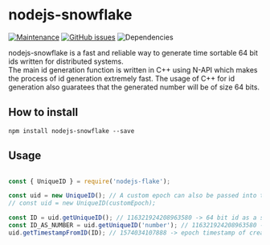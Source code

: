# nodejs-snowflake

[![Maintenance](https://img.shields.io/badge/Maintained%3F-yes-green.svg)](https://gitHub.com/utkarsh-pro/nodejs-snowflake/graphs/commit-activity)
[![GitHub issues](https://img.shields.io/github/issues/utkarsh-pro/nodejs-snowflake.svg)](https://gitHub.com/utkarsh-pro/nodejs-snowflake/issues/)
![Dependencies](https://img.shields.io/david/utkarsh-pro/nodejs-snowflake)

nodejs-snowflake is a fast and reliable way to generate time sortable 64 bit ids written for distributed systems.  
The main id generation function is written in C++ using N-API which makes the process of id generation extremely fast. The usage of C++
for id generation also guaratees that the generated number will be of size 64 bits.

## How to install

```
npm install nodejs-snowflake --save
```

## Usage
```javascript

const { UniqueID } = require('nodejs-flake');

const uid = new UniqueID(); // A custom epoch can also be passed into the constructor default is 1546300800000 (01-01-2019)
// const uid = new UniqueID(customEpoch);

const ID = uid.getUniqueID(); // 116321924208963580 -> 64 bit id as a string
const ID_AS_NUMBER = uid.getUniqueID('number'); // 116321924208963580 -> 64 bit id as a number
uid.getTimestampFromID(ID); // 1574034107888 -> epoch timestamp of creation of the id independent of the machine it was created on
```

